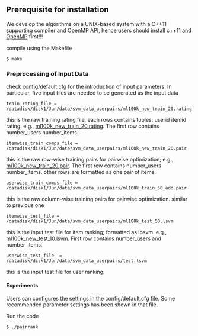 ## Prerequisite for installation 
We develop the algorithms on a UNIX-based system with a C++11 supporting compiler and OpenMP API, hence users should install c++11 and [OpenMP](https://bisqwit.iki.fi/story/howto/openmp/) first!!!

compile using the Makefile 

```
$ make
```

### Preprocessing of Input Data

check config/default.cfg for the introduction of input parameters. In particular, five input files are needed to be generated as the input data

```
train_rating_file = /datadisk/disk1/Jun/data/svm_data_userpairs/ml100k_new_train_20.rating
```
this is the raw training rating file, each rows contains tuples: userid itemid rating. e.g., [ml100k_new_train_20.rating](https://github.com/bssbbsmd/Collaborative_Multi-task_ranking/blob/master/stochastic/util/svm_data_itemwise/ml100k_new_train_20.rating). The first row contains number_users  number_items. 

```
itemwise_train_comps_file = /datadisk/disk1/Jun/data/svm_data_userpairs/ml100k_new_train_20.pair
```
this is the raw row-wise training pairs for pairwise optimization; e.g., [ml100k_new_train_20.pair](https://github.com/bssbbsmd/Collaborative_Multi-task_ranking/blob/master/stochastic/util/svm_data_itemwise/ml100k_new_train_10.pair). The first row contains number_users  number_items. other rows are formatted as one pair of items. 

```
userwise_train_comps_file = /datadisk/disk1/Jun/data/svm_data_userpairs/ml100k_train_50_add.pair
```
this is the raw column-wise training pairs for pairwise optimization. similar to previous one

```
itemwise_test_file = /datadisk/disk1/Jun/data/svm_data_userpairs/ml100k_test_50.lsvm
```
this is the input test file for item ranking; formatted as lbsvm. e.g., [ml100k_new_test_10.lsvm](https://github.com/bssbbsmd/Collaborative_Multi-task_ranking/blob/master/stochastic/util/svm_data_itemwise/ml100k_new_test_10.lsvm). First row contains number_users and number_items. 

```
userwise_test_file  = /datadisk/disk1/Jun/data/svm_data_userpairs/test.lsvm
```
this is the input test file for user ranking; 

#### Experiments 
Users can configures the settings in the config/default.cfg file. Some recommended parameter settings has been shown in that file.

Run the code

    $ ./pairrank

